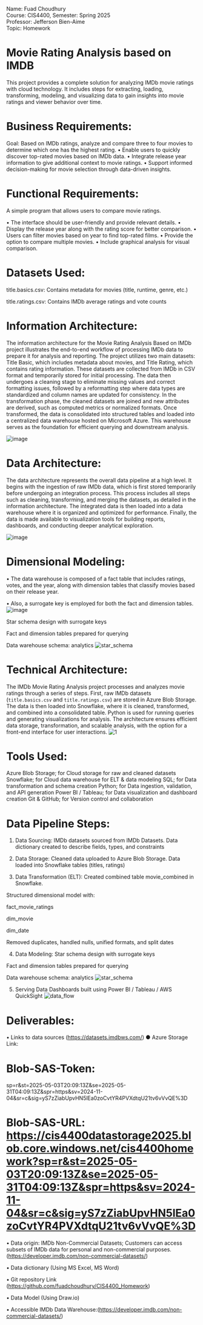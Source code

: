 Name: Fuad Choudhury\
Course: CIS4400, Semester: Spring 2025\
Professor: Jefferson Bien-Aime\
Topic: Homework

# Movie Rating Analysis based on IMDB
This project provides a complete solution for analyzing IMDb movie ratings with cloud technology. It includes steps for extracting, loading, transforming, modeling, and visualizing data to gain insights into movie ratings and viewer behavior over time.

# Business Requirements:
Goal: Based on IMDb ratings, analyze and compare three to four movies to determine which one has the highest rating.
•	Enable users to quickly discover top-rated movies based on IMDb data.
•	Integrate release year information to give additional context to movie ratings.
•	Support informed decision-making for movie selection through data-driven insights.

# Functional Requirements:
A simple program that allows users to compare movie ratings.

•	The interface should be user-friendly and provide relevant details.
•	Display the release year along with the rating score for better comparison.
•	Users can filter movies based on year to find top-rated films.
•	Provide the option to compare multiple movies.
•	Include graphical analysis for visual comparison.

# Datasets Used:
title.basics.csv: Contains metadata for movies (title, runtime, genre, etc.)

title.ratings.csv: Contains IMDb average ratings and vote counts

# Information Architecture:
The information architecture for the Movie Rating Analysis Based on IMDb project illustrates the end-to-end workflow of processing IMDb data to prepare it for analysis and reporting. The project utilizes two main datasets: Title Basic, which includes metadata about movies, and Title Rating, which contains rating information. These datasets are collected from IMDb in CSV format and temporarily stored for initial processing. The data then undergoes a cleaning stage to eliminate missing values and correct formatting issues, followed by a reformatting step where data types are standardized and column names are updated for consistency. In the transformation phase, the cleaned datasets are joined and new attributes are derived, such as computed metrics or normalized formats. Once transformed, the data is consolidated into structured tables and loaded into a centralized data warehouse hosted on Microsoft Azure. This warehouse serves as the foundation for efficient querying and downstream analysis.

![image](https://github.com/user-attachments/assets/73d4b897-9e00-43dc-bd54-67dec77796c9)


# Data Architecture:
The data architecture represents the overall data pipeline at a high level. It begins with the ingestion of raw IMDb data, which is first stored temporarily before undergoing an integration process. This process includes all steps such as cleaning, transforming, and merging the datasets, as detailed in the information architecture. The integrated data is then loaded into a data warehouse where it is organized and optimized for performance. Finally, the data is made available to visualization tools for building reports, dashboards, and conducting deeper analytical exploration.

![image](https://github.com/user-attachments/assets/55c3682e-d8b4-4491-b0fa-4228983d1659)


# Dimensional Modeling:

•	The data warehouse is composed of a fact table that includes ratings, votes, and the year, along with dimension tables that classify movies based on their release year. 

•	Also, a surrogate key is employed for both the fact and dimension tables.
![image](https://github.com/user-attachments/assets/d044baad-09de-45c2-b8b5-453cac861e4e)

Star schema design with surrogate keys

Fact and dimension tables prepared for querying

Data warehouse schema: analytics
![star_schema](https://github.com/user-attachments/assets/dddd179c-6eec-41fe-8e10-24c5ea9fa2e0)


# Technical Architecture:
The IMDb Movie Rating Analysis project processes and analyzes movie ratings through a series of steps. First, raw IMDb datasets (`title.basics.csv` and `title.ratings.csv`) are stored in Azure Blob Storage. The data is then loaded into Snowflake, where it is cleaned, transformed, and combined into a consolidated table. Python is used for running queries and generating visualizations for analysis. The architecture ensures efficient data storage, transformation, and scalable analysis, with the option for a front-end interface for user interactions.
![1](https://github.com/user-attachments/assets/0761c732-4e90-42a5-a25b-4fd9bd5e0643)

# Tools Used:
Azure Blob Storage; for Cloud storage for raw and cleaned datasets
Snowflake; for Cloud data warehouse for ELT & data modeling
SQL; for Data transformation and schema creation
Python; for Data ingestion, validation, and API generation
Power BI / Tableau; for Data visualization and dashboard creation
Git & GitHub; for Version control and collaboration

# Data Pipeline Steps:
1. Data Sourcing:
IMDb datasets sourced from IMDb Datasets. Data dictionary created to describe fields, types, and constraints

2. Data Storage:
Cleaned data uploaded to Azure Blob Storage. Data loaded into Snowflake tables (titles, ratings)

3. Data Transformation (ELT):
Created combined table movie_combined in Snowflake.

Structured dimensional model with:

fact_movie_ratings

dim_movie

dim_date

Removed duplicates, handled nulls, unified formats, and split dates

4. Data Modeling:
Star schema design with surrogate keys

Fact and dimension tables prepared for querying

Data warehouse schema: analytics
![star_schema](https://github.com/user-attachments/assets/dfa2c7e3-82ef-4f1a-9e08-b2856ac6f894)

5. Serving Data
Dashboards built using Power BI / Tableau / AWS QuickSight
![data_flow](https://github.com/user-attachments/assets/7a0f7367-c2f5-41f5-b17c-c77cd0ab4b93)


# Deliverables:
•	Links to data sources (https://datasets.imdbws.com/)
●	Azure Storage Link:

# Blob-SAS-Token:
sp=r&st=2025-05-03T20:09:13Z&se=2025-05-31T04:09:13Z&spr=https&sv=2024-11-04&sr=c&sig=yS7zZiabUpvHN5lEa0zoCvtYR4PVXdtqU21tv6vVvQE%3D

# Blob-SAS-URL: https://cis4400datastorage2025.blob.core.windows.net/cis4400homework?sp=r&st=2025-05-03T20:09:13Z&se=2025-05-31T04:09:13Z&spr=https&sv=2024-11-04&sr=c&sig=yS7zZiabUpvHN5lEa0zoCvtYR4PVXdtqU21tv6vVvQE%3D


•	Data origin: IMDb Non-Commercial Datasets; Customers can access subsets of IMDb data for personal and non-commercial purposes.(https://developer.imdb.com/non-commercial-datasets/)

•	Data dictionary (Using MS Excel, MS Word)

•	Git repository Link (https://github.com/fuadchoudhury/CIS4400_Homework)

•	Data Model (Using Draw.io)

•	Accessible IMDb Data Warehouse:(https://developer.imdb.com/non-commercial-datasets/)
